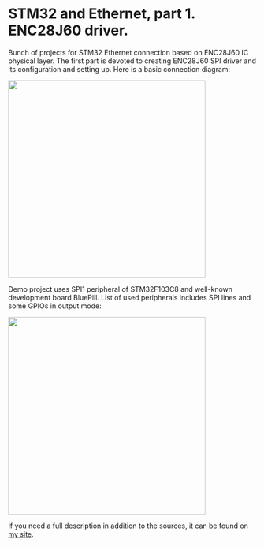 # STM32 and Ethernet, part 1. ENC28J60 driver.

Bunch of projects for STM32 Ethernet connection based on ENC28J60 IC physical layer. The first part is devoted to creating ENC28J60 SPI driver and its configuration and setting up. Here is a basic connection diagram:

<img src="https://microtechnics.ru/wp-content/uploads/2021/08/enc28j60-connection.jpg" width="400">

Demo project uses SPI1 peripheral of STM32F103C8 and well-known development board BluePill. List of used peripherals includes SPI lines and some GPIOs in output mode:

<img src="https://microtechnics.ru/wp-content/uploads/2021/08/stm32cubemx.jpg" width="400">

If you need a full description in addition to the sources, it can be found on [my site](https://microtechnics.ru/stm32-i-ethernet-chast-1-podklyuchenie-i-nastrojka-enc28j60/).
